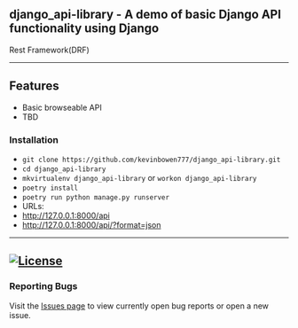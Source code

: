 ## django_api-library  - A demo of basic Django API functionality using Django
Rest Framework(DRF)

---
## Features
 - Basic browseable API
 - TBD

### Installation
 - `git clone https://github.com/kevinbowen777/django_api-library.git`
 - `cd django_api-library`
 - `mkvirtualenv django_api-library` or  `workon django_api-library`
 - `poetry install`
 - `poetry run python manage.py runserver`
 - URLs:
  - http://127.0.0.1:8000/api
  - http://127.0.0.1:8000/api/?format=json

---
[![License](https://img.shields.io/badge/license-MIT-green)](https://github.com/kevinbowen777/django_api-library/blob/master/LICENSE)
---
### Reporting Bugs

   Visit the [Issues page](https://github.com/kevinbowen777/django_api-library/issues)
      to view currently open bug reports or open a new issue.
